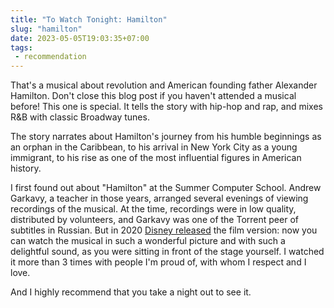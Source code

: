 ```yaml
---
title: "To Watch Tonight: Hamilton"
slug: "hamilton"
date: 2023-05-05T19:03:35+07:00
tags:
 - recommendation
---
```


That's a musical about revolution and American founding father Alexander Hamilton. Don't
close this blog post if you haven't attended a musical before! This one is special. It
tells the story with hip-hop and rap, and mixes R&B with classic Broadway tunes.

The story narrates about Hamilton's journey from his humble beginnings as an orphan in the
Caribbean, to his arrival in New York City as a young immigrant, to his rise as one of the
most influential figures in American history.

I first found out about "Hamilton" at the Summer Computer School. Andrew Garkavy, a
teacher in those years, arranged several evenings of viewing recordings of the musical. At
the time, recordings were in low quality, distributed by volunteers, and Garkavy was one
of the Torrent peer of subtitles in Russian. But in 2020 [Disney released][disney] the
film version: now you can watch the musical in such a wonderful picture and with such a
delightful sound, as you were sitting in front of the stage yourself. I watched it more
than 3 times with people I'm proud of, with whom I respect and I love.

And I highly recommend that you take a night out to see it.

[disney]: https://ondisneyplus.disney.com/movie/hamilton
